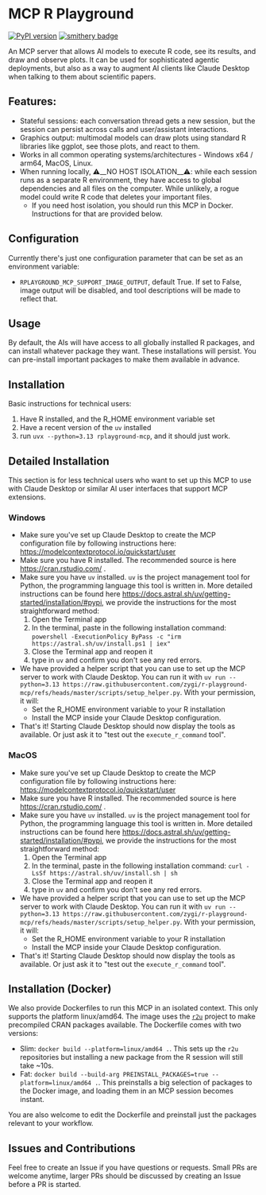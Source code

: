 # MCP R Playground
[![PyPI version](https://img.shields.io/pypi/v/rplayground-mcp.svg)](https://pypi.org/project/rplayground-mcp/)
[![smithery badge](https://smithery.ai/badge/@zygi/r-playground-mcp)](https://smithery.ai/server/@zygi/r-playground-mcp)

An MCP server that allows AI models to execute R code, see its results, and draw and observe plots. 
It can be used for sophisticated agentic deployments, but also as a way to augment AI clients like Claude Desktop when talking to them about scientific papers. 

## Features:
- Stateful sessions: each conversation thread gets a new session, but the session can persist across calls and user/assistant interactions. 
- Graphics output: multimodal models can draw plots using standard R libraries like ggplot, see those plots, and react to them.
- Works in all common operating systems/architectures - Windows x64 / arm64, MacOS, Linux.
- When running locally, ⚠️__NO HOST ISOLATION__⚠️: while each session runs as a separate R environment, they have access to global dependencies and all files on the computer. While unlikely, a rogue model could write R code that deletes your important files.
    - If you need host isolation, you should run this MCP in Docker. Instructions for that are provided below.

## Configuration
Currently there's just one configuration parameter that can be set as an environment variable:
- `RPLAYGROUND_MCP_SUPPORT_IMAGE_OUTPUT`, default True. If set to False, image output will be disabled, and tool descriptions will be made to reflect that.

## Usage
By default, the AIs will have access to all globally installed R packages, and can install whatever package they want. These installations will persist. You can pre-install important packages to make them available in advance.


## Installation
Basic instructions for technical users:
1) Have R installed, and the R_HOME environment variable set
2) Have a recent version of the `uv` installed
3) run `uvx --python=3.13 rplayground-mcp`, and it should just work.

## Detailed Installation
This section is for less technical users who want to set up this MCP to use with Claude Desktop or similar AI user interfaces that support MCP extensions.

### Windows
- Make sure you've set up Claude Desktop to create the MCP configuration file by following instructions here: https://modelcontextprotocol.io/quickstart/user
- Make sure you have R installed. The recommended source is here https://cran.rstudio.com/ .
- Make sure you have `uv` installed. `uv` is the project management tool for Python, the programming language this tool is written in. More detailed instructions can be found here https://docs.astral.sh/uv/getting-started/installation/#pypi, we provide the instructions for the most straightforward method:
    1) Open the Terminal app
    2) In the terminal, paste in the following installation command: `powershell -ExecutionPolicy ByPass -c "irm https://astral.sh/uv/install.ps1 | iex"`
    3) Close the Terminal app and reopen it
    4) type in `uv` and confirm you don't see any red errors.
- We have provided a helper script that you can use to set up the MCP server to work with Claude Desktop. You can run it with `uv run --python=3.13 https://raw.githubusercontent.com/zygi/r-playground-mcp/refs/heads/master/scripts/setup_helper.py`. With your permission, it will:
    - Set the R_HOME environment variable to your R installation
    - Install the MCP inside your Claude Desktop configuration.
- That's it! Starting Claude Desktop should now display the tools as available. Or just ask it to "test out the `execute_r_command` tool".


### MacOS
- Make sure you've set up Claude Desktop to create the MCP configuration file by following instructions here: https://modelcontextprotocol.io/quickstart/user
- Make sure you have R installed. The recommended source is here https://cran.rstudio.com/ .
- Make sure you have `uv` installed. `uv` is the project management tool for Python, the programming language this tool is written in. More detailed instructions can be found here https://docs.astral.sh/uv/getting-started/installation/#pypi, we provide the instructions for the most straightforward method:
    1) Open the Terminal app
    2) In the terminal, paste in the following installation command: `curl -LsSf https://astral.sh/uv/install.sh | sh`
    3) Close the Terminal app and reopen it
    4) type in `uv` and confirm you don't see any red errors.
- We have provided a helper script that you can use to set up the MCP server to work with Claude Desktop. You can run it with `uv run --python=3.13 https://raw.githubusercontent.com/zygi/r-playground-mcp/refs/heads/master/scripts/setup_helper.py`. With your permission, it will:
    - Set the R_HOME environment variable to your R installation
    - Install the MCP inside your Claude Desktop configuration.
- That's it! Starting Claude Desktop should now display the tools as available. Or just ask it to "test out the `execute_r_command` tool".

## Installation (Docker)
We also provide Dockerfiles to run this MCP in an isolated context. This only supports the platform linux/amd64. 
The image uses the [`r2u`](https://github.com/eddelbuettel/r2u) project to make precompiled CRAN packages available. The Dockerfile comes with two versions:
- Slim: `docker build --platform=linux/amd64 .`. This sets up the `r2u` repositories but installing a new package from the R session will still take ~10s.
- Fat: `docker build --build-arg PREINSTALL_PACKAGES=true --platform=linux/amd64 .`. This preinstalls a big selection of packages to the Docker image, and loading them in an MCP session becomes instant.

You are also welcome to edit the Dockerfile and preinstall just the packages relevant to your workflow.

## Issues and Contributions
Feel free to create an Issue if you have questions or requests. Small PRs are welcome anytime, larger PRs should be discussed by creating an Issue before a PR is started. 


